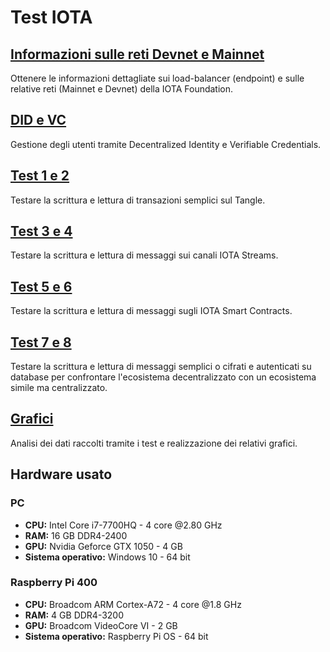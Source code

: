 # Test IOTA

## [Informazioni sulle reti Devnet e Mainnet](https://github.com/Tesi-Magistrale-FP/Test_IOTA/tree/main/info_net)
Ottenere le informazioni dettagliate sui load-balancer (endpoint) e sulle relative reti (Mainnet e Devnet) della IOTA Foundation.

## [DID e VC](https://github.com/Tesi-Magistrale-FP/Test_IOTA/tree/main/identity)
Gestione degli utenti tramite Decentralized Identity e Verifiable Credentials.

## [Test 1 e 2](https://github.com/Tesi-Magistrale-FP/Test_IOTA/tree/main/test_1_2)
Testare la scrittura e lettura di transazioni semplici sul Tangle.

## [Test 3 e 4](https://github.com/Tesi-Magistrale-FP/Test_IOTA/tree/main/test_3_4)
Testare la scrittura e lettura di messaggi sui canali IOTA Streams.

## [Test 5 e 6](https://github.com/Tesi-Magistrale-FP/Test_IOTA/tree/main/test_5_6)
Testare la scrittura e lettura di messaggi sugli IOTA Smart Contracts.

## [Test 7 e 8](https://github.com/Tesi-Magistrale-FP/Test_IOTA/tree/main/test_7_8)
Testare la scrittura e lettura di messaggi semplici o cifrati e autenticati su database per confrontare l'ecosistema decentralizzato con un ecosistema simile ma centralizzato.

## [Grafici](https://github.com/Tesi-Magistrale-FP/Test_IOTA/blob/main/grafici/Grafici_tesi_magistrale.ipynb)
Analisi dei dati raccolti tramite i test e realizzazione dei relativi grafici.

## Hardware usato
### PC
- <strong>CPU:</strong> Intel Core i7-7700HQ - 4 core @2.80 GHz
- <strong>RAM:</strong> 16 GB DDR4-2400
- <strong>GPU:</strong> Nvidia Geforce GTX 1050 - 4 GB 
- <strong>Sistema operativo:</strong> Windows 10 - 64 bit

### Raspberry Pi 400
- <strong>CPU:</strong> Broadcom ARM Cortex-A72 - 4 core @1.8 GHz
- <strong>RAM:</strong> 4 GB DDR4-3200
- <strong>GPU:</strong> Broadcom VideoCore VI - 2 GB
- <strong>Sistema operativo:</strong> Raspberry Pi OS - 64 bit